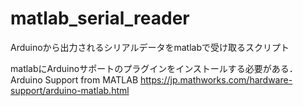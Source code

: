 # matlab_serial_reader
Arduinoから出力されるシリアルデータをmatlabで受け取るスクリプト

matlabにArduinoサポートのプラグインをインストールする必要がある．
Arduino Support from MATLAB
https://jp.mathworks.com/hardware-support/arduino-matlab.html
